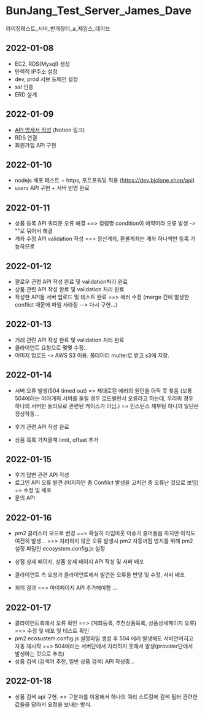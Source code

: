 # BunJang_Test_Server_James_Dave
라이징테스트_서버_번개장터_a_제임스_데이브


## 2022-01-08

* EC2, RDS(Mysql) 생성
* 탄력적 IP주소 설정
* dev, prod 서브 도메인 설정
* ssl 인증
* ERD 설계


## 2022-01-09

* [API 명세서 작성](https://bunjang-test.notion.site/f4f3d67f8a3f4171ae674ace507406ee) (Notion 링크)
* RDS 연결 
* 회원가입 API 구현


## 2022-01-10

* nodejs 배포 테스트 + https, 포트포워딩 적용 (https://dev.bjclone.shop/api)
* `users` API 구현 + 서버 반영 완료

## 2022-01-11

* 상품 등록 API 쿼리문 오류 해결 ==> 컬럼명 condition이 예약어라 오류 발생 -> ""로 묶어서 해결
* 계좌 수정 API validation 작성 ==> 정산계좌, 환불계좌는 계좌 하나씩만 등록 가능하므로 


## 2022-01-12

* 팔로우 관련 API 작성 완료 및 validation처리 완료
* 상품 관련 API 작성 완료 및 validation 처리 완료
* 작성한 API들 서버 업로드 및 테스트 완료 ==> 에러 수정 (merge 간에 발생한 conflict 때문에 파일 사라짐 --> 다시 구현...)

## 2022-01-13

* 거래 관련 API 작성 완료 및 validation 처리 완료
* 클라이언트 요청으로 몇몇 수정..
* 이미지 업로드 -> AWS S3 이용. 폼데이터 multer로 받고 s3에 저장.

## 2022-01-14

* 서버 오류 발생(504 timed out) => 제대로된 에러의 원인을 아직 못 찾음 (보통 504에러는 여러개의 서버를 돌릴 경우 로드밸런서 오류라고 하는데, 우리의 경우 하나의 서버만 돌리므로
관련된 케이스가 아님.) => 인스턴스 재부팅 하니까 일단은 정상작동... 

* 후기 관련 API 작성 완료
* 상품 목록 가져올때 limit, offset 추가

## 2022-01-15

* 후기 답변 관련 API 작성
* 로그인 API 오류 발견 (머지하던 중 Confilct 발생을 고치던 중 오류난 것으로 보임) => 수정 및 배포
* 문의 API 

## 2022-01-16

* pm2 클러스터 모드로 변경 ==> 확실히 타임아웃 이슈가 줄어들음 하지만 아직도 여전히 발생... ==> 처리하지 않은 오류 발생시 pm2 자동꺼짐 방지를 위해 
pm2 설정 파일인 ecosystem.config.js 설정

* 상점 상세 페이지, 상품 상세 페이지 API 작성 및 서버 배포
* 클라이언트 측 요청과 클라이언트에서 발견한 오류들 반영 및 수정, 서버 배포
* 회의 결과 ==> 마이페이지 API 추가해야함 ... 

## 2022-01-17

* 클라이언트측에서 오류 확인 ==> (계좌등록, 추천상품목록, 상품상세페이지 오류) ==> 수정 및 배포 및 테스트 확인
* pm2 ecosustem.config.js 설정파일 생성 후 504 에러 발생해도 서버안꺼지고 자동 재시작 ==> 504에러는 서버단에서 처리하지 못해서 발생(provider단에서 발생하는 것으로 추측)
* 상품 검색 (검색어 추천, 일반 상품 검색) API 작성중...

## 2022-01-18

* 상품 검색 api 구현. => 구분자를 이용해서 하나의 쿼리 스트링에 검색 필터 관련한 값들을 담아서 요청을 보내는 방식.

